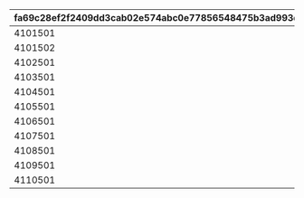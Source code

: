|fa69c28ef2f2409dd3cab02e574abc0e77856548475b3ad993d8f047f9cbfec3|06a9e3b24e5a41d0ee4407b426e86f18e23f266131194b3934a4f1df113e676c|
| --- | --- |
|4101501|1004|
|4101502|1004|
|4102501|1004|
|4103501|1004|
|4104501|1004|
|4105501|1004|
|4106501|1004|
|4107501|1004|
|4108501|1004|
|4109501|1005|
|4110501|1005|